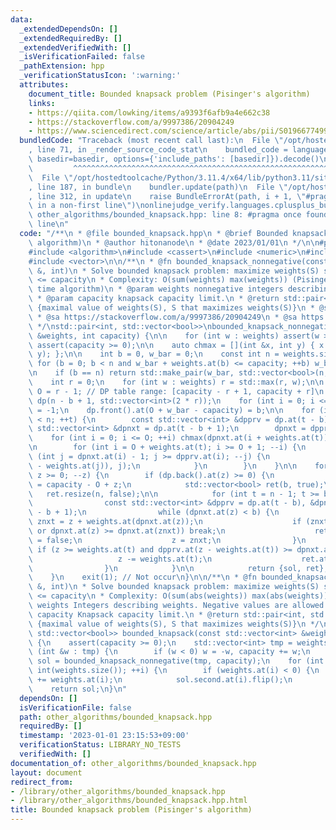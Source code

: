 ```yaml
---
data:
  _extendedDependsOn: []
  _extendedRequiredBy: []
  _extendedVerifiedWith: []
  _isVerificationFailed: false
  _pathExtension: hpp
  _verificationStatusIcon: ':warning:'
  attributes:
    document_title: Bounded knapsack problem (Pisinger's algorithm)
    links:
    - https://qiita.com/lowking/items/a9393f6afb9a4e662c38
    - https://stackoverflow.com/a/9997386/20904249
    - https://www.sciencedirect.com/science/article/abs/pii/S0196677499910349
  bundledCode: "Traceback (most recent call last):\n  File \"/opt/hostedtoolcache/Python/3.11.4/x64/lib/python3.11/site-packages/onlinejudge_verify/documentation/build.py\"\
    , line 71, in _render_source_code_stat\n    bundled_code = language.bundle(stat.path,\
    \ basedir=basedir, options={'include_paths': [basedir]}).decode()\n          \
    \         ^^^^^^^^^^^^^^^^^^^^^^^^^^^^^^^^^^^^^^^^^^^^^^^^^^^^^^^^^^^^^^^^^^^^^^^^^^^^^^^^^\n\
    \  File \"/opt/hostedtoolcache/Python/3.11.4/x64/lib/python3.11/site-packages/onlinejudge_verify/languages/cplusplus.py\"\
    , line 187, in bundle\n    bundler.update(path)\n  File \"/opt/hostedtoolcache/Python/3.11.4/x64/lib/python3.11/site-packages/onlinejudge_verify/languages/cplusplus_bundle.py\"\
    , line 312, in update\n    raise BundleErrorAt(path, i + 1, \"#pragma once found\
    \ in a non-first line\")\nonlinejudge_verify.languages.cplusplus_bundle.BundleErrorAt:\
    \ other_algorithms/bounded_knapsack.hpp: line 8: #pragma once found in a non-first\
    \ line\n"
  code: "/**\n * @file bounded_knapsack.hpp\n * @brief Bounded knapsack problem (Pisinger's\
    \ algorithm)\n * @author hitonanode\n * @date 2023/01/01\n */\n\n#pragma once\n\
    #include <algorithm>\n#include <cassert>\n#include <numeric>\n#include <utility>\n\
    #include <vector>\n\n/**\n * @fn bounded_knapsack_nonnegative(const std::vector<int>\
    \ &, int)\n * Solve bounded knapsack problem: maximize weights(S) s.t. weights(S)\
    \ <= capacity\n * Complexity: O(sum(weights) max(weights)) (Pisinger's linear\
    \ time algorithm)\n * @param weights nonnegative integers describing weights.\n\
    \ * @param capacity knapsack capacity limit.\n * @return std::pair<int, std::vector<bool>>\
    \ {maximal value of weights(S), S that maximizes weights(S)}\n * @sa https://www.sciencedirect.com/science/article/abs/pii/S0196677499910349\n\
    \ * @sa https://stackoverflow.com/a/9997386/20904249\n * @sa https://qiita.com/lowking/items/a9393f6afb9a4e662c38\n\
    \ */\nstd::pair<int, std::vector<bool>>\nbounded_knapsack_nonnegative(const std::vector<int>\
    \ &weights, int capacity) {\n\n    for (int w : weights) assert(w >= 0);\n   \
    \ assert(capacity >= 0);\n\n    auto chmax = [](int &x, int y) { x = std::max(x,\
    \ y); };\n\n    int b = 0, w_bar = 0;\n    const int n = weights.size();\n   \
    \ for (b = 0; b < n and w_bar + weights.at(b) <= capacity; ++b) w_bar += weights.at(b);\n\
    \n    if (b == n) return std::make_pair(w_bar, std::vector<bool>(n, true));\n\n\
    \    int r = 0;\n    for (int w : weights) r = std::max(r, w);\n\n    const int\
    \ O = r - 1; // DP table range: [capacity - r + 1, capacity + r]\n    std::vector\
    \ dp(n - b + 1, std::vector<int>(2 * r));\n    for (int i = 0; i <= O; ++i) dp.front().at(i)\
    \ = -1;\n    dp.front().at(O + w_bar - capacity) = b;\n\n    for (int t = b; t\
    \ < n; ++t) {\n        const std::vector<int> &dpprv = dp.at(t - b);\n       \
    \ std::vector<int> &dpnxt = dp.at(t - b + 1);\n        dpnxt = dpprv;\n\n    \
    \    for (int i = 0; i <= O; ++i) chmax(dpnxt.at(i + weights.at(t)), dpprv.at(i));\n\
    \n        for (int i = O + weights.at(t); i >= O + 1; --i) {\n            for\
    \ (int j = dpnxt.at(i) - 1; j >= dpprv.at(i); --j) {\n                chmax(dpnxt.at(i\
    \ - weights.at(j)), j);\n            }\n        }\n    }\n\n    for (int z = O;\
    \ z >= 0; --z) {\n        if (dp.back().at(z) >= 0) {\n            const int sol\
    \ = capacity - O + z;\n            std::vector<bool> ret(b, true);\n         \
    \   ret.resize(n, false);\n\n            for (int t = n - 1; t >= b; --t) {\n\
    \                const std::vector<int> &dpprv = dp.at(t - b), &dpnxt = dp.at(t\
    \ - b + 1);\n                while (dpnxt.at(z) < b) {\n                    int\
    \ znxt = z + weights.at(dpnxt.at(z));\n                    if (znxt >= int(dpnxt.size())\
    \ or dpnxt.at(z) >= dpnxt.at(znxt)) break;\n                    ret.at(dpnxt.at(z))\
    \ = false;\n                    z = znxt;\n                }\n               \
    \ if (z >= weights.at(t) and dpprv.at(z - weights.at(t)) >= dpnxt.at(z)) {\n \
    \                   z -= weights.at(t);\n                    ret.at(t) = true;\n\
    \                }\n            }\n\n            return {sol, ret};\n        }\n\
    \    }\n    exit(1); // Not occur\n}\n\n/**\n * @fn bounded_knapsack(const std::vector<int>\
    \ &, int)\n * Solve bounded knapsack problem: maximize weights(S) s.t. weights(S)\
    \ <= capacity\n * Complexity: O(sum(abs(weights)) max(abs(weights)))\n * @param\
    \ weights Integers describing weights. Negative values are allowed.\n * @param\
    \ capacity Knapsack capacity limit.\n * @return std::pair<int, std::vector<bool>>\
    \ {maximal value of weights(S), S that maximizes weights(S)}\n */\nstd::pair<int,\
    \ std::vector<bool>> bounded_knapsack(const std::vector<int> &weights, int capacity)\
    \ {\n    assert(capacity >= 0);\n    std::vector<int> tmp = weights;\n    for\
    \ (int &w : tmp) {\n        if (w < 0) w = -w, capacity += w;\n    }\n    auto\
    \ sol = bounded_knapsack_nonnegative(tmp, capacity);\n    for (int i = 0; i <\
    \ int(weights.size()); ++i) {\n        if (weights.at(i) < 0) {\n            capacity\
    \ += weights.at(i);\n            sol.second.at(i).flip();\n        }\n    }\n\
    \    return sol;\n}\n"
  dependsOn: []
  isVerificationFile: false
  path: other_algorithms/bounded_knapsack.hpp
  requiredBy: []
  timestamp: '2023-01-01 23:15:53+09:00'
  verificationStatus: LIBRARY_NO_TESTS
  verifiedWith: []
documentation_of: other_algorithms/bounded_knapsack.hpp
layout: document
redirect_from:
- /library/other_algorithms/bounded_knapsack.hpp
- /library/other_algorithms/bounded_knapsack.hpp.html
title: Bounded knapsack problem (Pisinger's algorithm)
---
```

